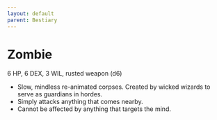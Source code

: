 ```yaml
---
layout: default
parent: Bestiary
---
```


# Zombie

6 HP, 6 DEX, 3 WIL, rusted weapon (d6)

- Slow, mindless re-animated corpses. Created by wicked wizards to serve as guardians in hordes.
- Simply attacks anything that comes nearby.
- Cannot be affected by anything that targets the mind.
